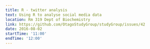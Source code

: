 ```yaml
---
title: R - twitter analysis
text: Using R to analyse social media data
location: Rm 319 Dept of Biochemistry
link: https://github.com/OtagoStudyGroup/studyGroup/issues/42
date: 2016-08-02
startTime: '11:00'
endTime: '12:00'
---
```

